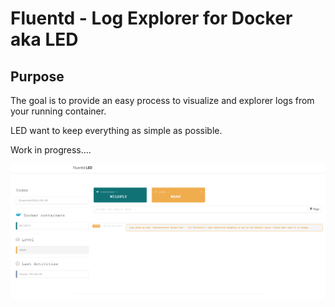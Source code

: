 # Fluentd - Log Explorer for Docker aka  **LED**

## Purpose

The goal is to provide an easy process to visualize and explorer logs from your
running container.

LED want to keep everything as simple as possible.

Work in progress....

![](current.png?raw=true)
